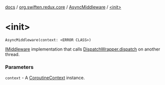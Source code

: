 [docs](../../index.md) / [org.swiften.redux.core](../index.md) / [AsyncMiddleware](index.md) / [&lt;init&gt;](./-init-.md)

# &lt;init&gt;

`AsyncMiddleware(context: <ERROR CLASS>)`

[IMiddleware](../-i-middleware.md) implementation that calls [DispatchWrapper.dispatch](../-dispatch-wrapper/dispatch.md) on another thread.

### Parameters

`context` - A [CoroutineContext](#) instance.
